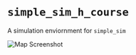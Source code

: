 # `simple_sim_h_course`

A simulation enviornment for `simple_sim`

![Map Screenshot](docs/LotHtestCourseInfo.png)
